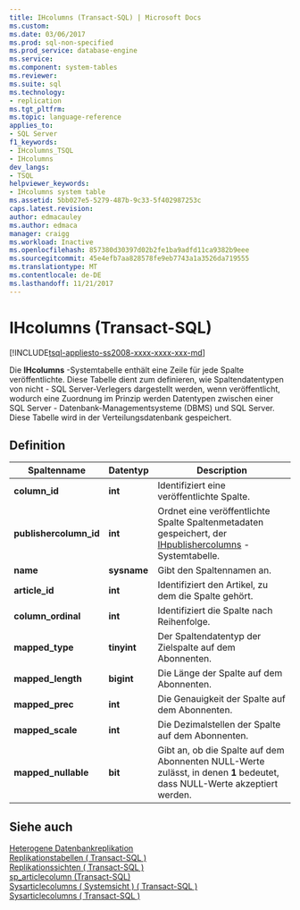 ```yaml
---
title: IHcolumns (Transact-SQL) | Microsoft Docs
ms.custom: 
ms.date: 03/06/2017
ms.prod: sql-non-specified
ms.prod_service: database-engine
ms.service: 
ms.component: system-tables
ms.reviewer: 
ms.suite: sql
ms.technology:
- replication
ms.tgt_pltfrm: 
ms.topic: language-reference
applies_to:
- SQL Server
f1_keywords:
- IHcolumns_TSQL
- IHcolumns
dev_langs:
- TSQL
helpviewer_keywords:
- IHcolumns system table
ms.assetid: 5bb027e5-5279-487b-9c33-5f402987253c
caps.latest.revision: 
author: edmacauley
ms.author: edmaca
manager: craigg
ms.workload: Inactive
ms.openlocfilehash: 857380d30397d02b2fe1ba9adfd11ca9382b9eee
ms.sourcegitcommit: 45e4efb7aa828578fe9eb7743a1a3526da719555
ms.translationtype: MT
ms.contentlocale: de-DE
ms.lasthandoff: 11/21/2017
---
```

# <a name="ihcolumns-transact-sql"></a>IHcolumns (Transact-SQL)
[!INCLUDE[tsql-appliesto-ss2008-xxxx-xxxx-xxx-md](../../includes/tsql-appliesto-ss2008-xxxx-xxxx-xxx-md.md)]

  Die **IHcolumns** -Systemtabelle enthält eine Zeile für jede Spalte veröffentlichte. Diese Tabelle dient zum definieren, wie Spaltendatentypen von nicht - SQL Server-Verlegers dargestellt werden, wenn veröffentlicht, wodurch eine Zuordnung im Prinzip werden Datentypen zwischen einer SQL Server - Datenbank-Managementsysteme (DBMS) und SQL Server. Diese Tabelle wird in der Verteilungsdatenbank gespeichert.  
  
## <a name="definition"></a>Definition  
  
|Spaltenname|Datentyp|Description|  
|-----------------|---------------|-----------------|  
|**column_id**|**int**|Identifiziert eine veröffentlichte Spalte.|  
|**publishercolumn_id**|**int**|Ordnet eine veröffentlichte Spalte Spaltenmetadaten gespeichert, der [IHpublishercolumns](../../relational-databases/system-tables/ihpublishercolumns-transact-sql.md) -Systemtabelle.|  
|**name**|**sysname**|Gibt den Spaltennamen an.|  
|**article_id**|**int**|Identifiziert den Artikel, zu dem die Spalte gehört.|  
|**column_ordinal**|**int**|Identifiziert die Spalte nach Reihenfolge.|  
|**mapped_type**|**tinyint**|Der Spaltendatentyp der Zielspalte auf dem Abonnenten.|  
|**mapped_length**|**bigint**|Die Länge der Spalte auf dem Abonnenten.|  
|**mapped_prec**|**int**|Die Genauigkeit der Spalte auf dem Abonnenten.|  
|**mapped_scale**|**int**|Die Dezimalstellen der Spalte auf dem Abonnenten.|  
|**mapped_nullable**|**bit**|Gibt an, ob die Spalte auf dem Abonnenten NULL-Werte zulässt, in denen **1** bedeutet, dass NULL-Werte akzeptiert werden.|  
  
## <a name="see-also"></a>Siehe auch  
 [Heterogene Datenbankreplikation](../../relational-databases/replication/non-sql/heterogeneous-database-replication.md)   
 [Replikationstabellen &#40; Transact-SQL &#41;](../../relational-databases/system-tables/replication-tables-transact-sql.md)   
 [Replikationssichten &#40; Transact-SQL &#41;](../../relational-databases/system-views/replication-views-transact-sql.md)   
 [sp_articlecolumn &#40;Transact-SQL&#41;](../../relational-databases/system-stored-procedures/sp-articlecolumn-transact-sql.md)   
 [Sysarticlecolumns &#40; Systemsicht &#41; &#40; Transact-SQL &#41;](../../relational-databases/system-views/sysarticlecolumns-system-view-transact-sql.md)   
 [Sysarticlecolumns &#40; Transact-SQL &#41;](../../relational-databases/system-tables/sysarticlecolumns-transact-sql.md)  
  
  
